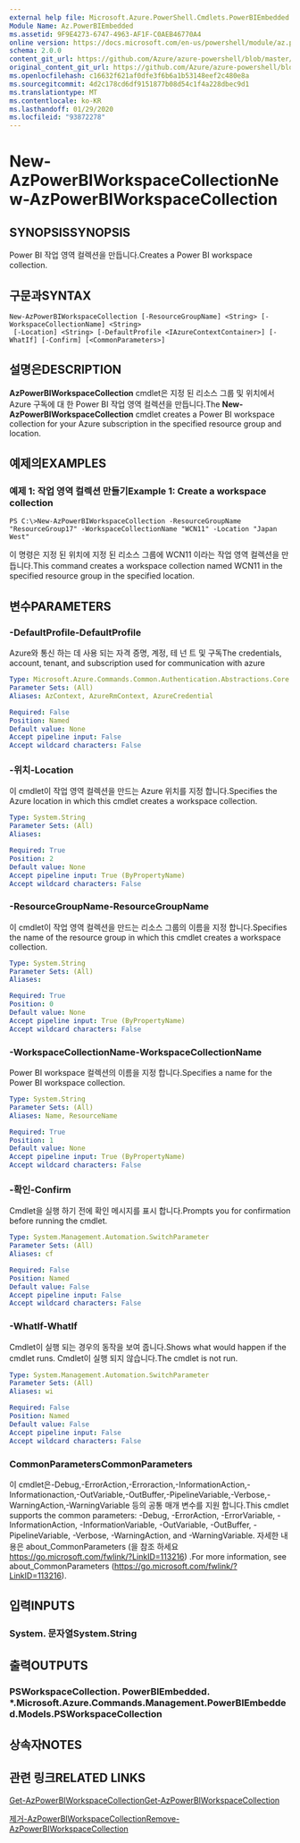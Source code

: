 ```yaml
---
external help file: Microsoft.Azure.PowerShell.Cmdlets.PowerBIEmbedded.dll-Help.xml
Module Name: Az.PowerBIEmbedded
ms.assetid: 9F9E4273-6747-4963-AF1F-C0AEB46770A4
online version: https://docs.microsoft.com/en-us/powershell/module/az.powerbiembedded/new-azpowerbiworkspacecollection
schema: 2.0.0
content_git_url: https://github.com/Azure/azure-powershell/blob/master/src/PowerBIEmbedded/PowerBIEmbedded/help/New-AzPowerBIWorkspaceCollection.md
original_content_git_url: https://github.com/Azure/azure-powershell/blob/master/src/PowerBIEmbedded/PowerBIEmbedded/help/New-AzPowerBIWorkspaceCollection.md
ms.openlocfilehash: c16632f621af0dfe3f6b6a1b53148eef2c480e8a
ms.sourcegitcommit: 4d2c178cd6df9151877b08d54c1f4a228dbec9d1
ms.translationtype: MT
ms.contentlocale: ko-KR
ms.lasthandoff: 01/29/2020
ms.locfileid: "93872278"
---
```

# <span data-ttu-id="2de10-101">New-AzPowerBIWorkspaceCollection</span><span class="sxs-lookup"><span data-stu-id="2de10-101">New-AzPowerBIWorkspaceCollection</span></span>

## <span data-ttu-id="2de10-102">SYNOPSIS</span><span class="sxs-lookup"><span data-stu-id="2de10-102">SYNOPSIS</span></span>
<span data-ttu-id="2de10-103">Power BI 작업 영역 컬렉션을 만듭니다.</span><span class="sxs-lookup"><span data-stu-id="2de10-103">Creates a Power BI workspace collection.</span></span>

## <span data-ttu-id="2de10-104">구문과</span><span class="sxs-lookup"><span data-stu-id="2de10-104">SYNTAX</span></span>

```
New-AzPowerBIWorkspaceCollection [-ResourceGroupName] <String> [-WorkspaceCollectionName] <String>
 [-Location] <String> [-DefaultProfile <IAzureContextContainer>] [-WhatIf] [-Confirm] [<CommonParameters>]
```

## <span data-ttu-id="2de10-105">설명은</span><span class="sxs-lookup"><span data-stu-id="2de10-105">DESCRIPTION</span></span>
<span data-ttu-id="2de10-106">**AzPowerBIWorkspaceCollection** cmdlet은 지정 된 리소스 그룹 및 위치에서 Azure 구독에 대 한 Power BI 작업 영역 컬렉션을 만듭니다.</span><span class="sxs-lookup"><span data-stu-id="2de10-106">The **New-AzPowerBIWorkspaceCollection** cmdlet creates a Power BI workspace collection for your Azure subscription in the specified resource group and location.</span></span>

## <span data-ttu-id="2de10-107">예제의</span><span class="sxs-lookup"><span data-stu-id="2de10-107">EXAMPLES</span></span>

### <span data-ttu-id="2de10-108">예제 1: 작업 영역 컬렉션 만들기</span><span class="sxs-lookup"><span data-stu-id="2de10-108">Example 1: Create a workspace collection</span></span>
```
PS C:\>New-AzPowerBIWorkspaceCollection -ResourceGroupName "ResourceGroup17" -WorkspaceCollectionName "WCN11" -Location "Japan West"
```

<span data-ttu-id="2de10-109">이 명령은 지정 된 위치에 지정 된 리소스 그룹에 WCN11 이라는 작업 영역 컬렉션을 만듭니다.</span><span class="sxs-lookup"><span data-stu-id="2de10-109">This command creates a workspace collection named WCN11 in the specified resource group in the specified location.</span></span>

## <span data-ttu-id="2de10-110">변수</span><span class="sxs-lookup"><span data-stu-id="2de10-110">PARAMETERS</span></span>

### <span data-ttu-id="2de10-111">-DefaultProfile</span><span class="sxs-lookup"><span data-stu-id="2de10-111">-DefaultProfile</span></span>
<span data-ttu-id="2de10-112">Azure와 통신 하는 데 사용 되는 자격 증명, 계정, 테 넌 트 및 구독</span><span class="sxs-lookup"><span data-stu-id="2de10-112">The credentials, account, tenant, and subscription used for communication with azure</span></span>

```yaml
Type: Microsoft.Azure.Commands.Common.Authentication.Abstractions.Core.IAzureContextContainer
Parameter Sets: (All)
Aliases: AzContext, AzureRmContext, AzureCredential

Required: False
Position: Named
Default value: None
Accept pipeline input: False
Accept wildcard characters: False
```

### <span data-ttu-id="2de10-113">-위치</span><span class="sxs-lookup"><span data-stu-id="2de10-113">-Location</span></span>
<span data-ttu-id="2de10-114">이 cmdlet이 작업 영역 컬렉션을 만드는 Azure 위치를 지정 합니다.</span><span class="sxs-lookup"><span data-stu-id="2de10-114">Specifies the Azure location in which this cmdlet creates a workspace collection.</span></span>

```yaml
Type: System.String
Parameter Sets: (All)
Aliases:

Required: True
Position: 2
Default value: None
Accept pipeline input: True (ByPropertyName)
Accept wildcard characters: False
```

### <span data-ttu-id="2de10-115">-ResourceGroupName</span><span class="sxs-lookup"><span data-stu-id="2de10-115">-ResourceGroupName</span></span>
<span data-ttu-id="2de10-116">이 cmdlet이 작업 영역 컬렉션을 만드는 리소스 그룹의 이름을 지정 합니다.</span><span class="sxs-lookup"><span data-stu-id="2de10-116">Specifies the name of the resource group in which this cmdlet creates a workspace collection.</span></span>

```yaml
Type: System.String
Parameter Sets: (All)
Aliases:

Required: True
Position: 0
Default value: None
Accept pipeline input: True (ByPropertyName)
Accept wildcard characters: False
```

### <span data-ttu-id="2de10-117">-WorkspaceCollectionName</span><span class="sxs-lookup"><span data-stu-id="2de10-117">-WorkspaceCollectionName</span></span>
<span data-ttu-id="2de10-118">Power BI workspace 컬렉션의 이름을 지정 합니다.</span><span class="sxs-lookup"><span data-stu-id="2de10-118">Specifies a name for the Power BI workspace collection.</span></span>

```yaml
Type: System.String
Parameter Sets: (All)
Aliases: Name, ResourceName

Required: True
Position: 1
Default value: None
Accept pipeline input: True (ByPropertyName)
Accept wildcard characters: False
```

### <span data-ttu-id="2de10-119">-확인</span><span class="sxs-lookup"><span data-stu-id="2de10-119">-Confirm</span></span>
<span data-ttu-id="2de10-120">Cmdlet을 실행 하기 전에 확인 메시지를 표시 합니다.</span><span class="sxs-lookup"><span data-stu-id="2de10-120">Prompts you for confirmation before running the cmdlet.</span></span>

```yaml
Type: System.Management.Automation.SwitchParameter
Parameter Sets: (All)
Aliases: cf

Required: False
Position: Named
Default value: False
Accept pipeline input: False
Accept wildcard characters: False
```

### <span data-ttu-id="2de10-121">-WhatIf</span><span class="sxs-lookup"><span data-stu-id="2de10-121">-WhatIf</span></span>
<span data-ttu-id="2de10-122">Cmdlet이 실행 되는 경우의 동작을 보여 줍니다.</span><span class="sxs-lookup"><span data-stu-id="2de10-122">Shows what would happen if the cmdlet runs.</span></span>
<span data-ttu-id="2de10-123">Cmdlet이 실행 되지 않습니다.</span><span class="sxs-lookup"><span data-stu-id="2de10-123">The cmdlet is not run.</span></span>

```yaml
Type: System.Management.Automation.SwitchParameter
Parameter Sets: (All)
Aliases: wi

Required: False
Position: Named
Default value: False
Accept pipeline input: False
Accept wildcard characters: False
```

### <span data-ttu-id="2de10-124">CommonParameters</span><span class="sxs-lookup"><span data-stu-id="2de10-124">CommonParameters</span></span>
<span data-ttu-id="2de10-125">이 cmdlet은-Debug,-ErrorAction,-Erroraction,-InformationAction,-Informationaction,-OutVariable,-OutBuffer,-PipelineVariable,-Verbose,-WarningAction,-WarningVariable 등의 공통 매개 변수를 지원 합니다.</span><span class="sxs-lookup"><span data-stu-id="2de10-125">This cmdlet supports the common parameters: -Debug, -ErrorAction, -ErrorVariable, -InformationAction, -InformationVariable, -OutVariable, -OutBuffer, -PipelineVariable, -Verbose, -WarningAction, and -WarningVariable.</span></span> <span data-ttu-id="2de10-126">자세한 내용은 about_CommonParameters (을 참조 하세요 https://go.microsoft.com/fwlink/?LinkID=113216) .</span><span class="sxs-lookup"><span data-stu-id="2de10-126">For more information, see about_CommonParameters (https://go.microsoft.com/fwlink/?LinkID=113216).</span></span>

## <span data-ttu-id="2de10-127">입력</span><span class="sxs-lookup"><span data-stu-id="2de10-127">INPUTS</span></span>

### <span data-ttu-id="2de10-128">System. 문자열</span><span class="sxs-lookup"><span data-stu-id="2de10-128">System.String</span></span>

## <span data-ttu-id="2de10-129">출력</span><span class="sxs-lookup"><span data-stu-id="2de10-129">OUTPUTS</span></span>

### <span data-ttu-id="2de10-130">PSWorkspaceCollection. PowerBIEmbedded. \*.</span><span class="sxs-lookup"><span data-stu-id="2de10-130">Microsoft.Azure.Commands.Management.PowerBIEmbedded.Models.PSWorkspaceCollection</span></span>

## <span data-ttu-id="2de10-131">상속자</span><span class="sxs-lookup"><span data-stu-id="2de10-131">NOTES</span></span>

## <span data-ttu-id="2de10-132">관련 링크</span><span class="sxs-lookup"><span data-stu-id="2de10-132">RELATED LINKS</span></span>

[<span data-ttu-id="2de10-133">Get-AzPowerBIWorkspaceCollection</span><span class="sxs-lookup"><span data-stu-id="2de10-133">Get-AzPowerBIWorkspaceCollection</span></span>](./Get-AzPowerBIWorkspaceCollection.md)

[<span data-ttu-id="2de10-134">제거-AzPowerBIWorkspaceCollection</span><span class="sxs-lookup"><span data-stu-id="2de10-134">Remove-AzPowerBIWorkspaceCollection</span></span>](./Remove-AzPowerBIWorkspaceCollection.md)


